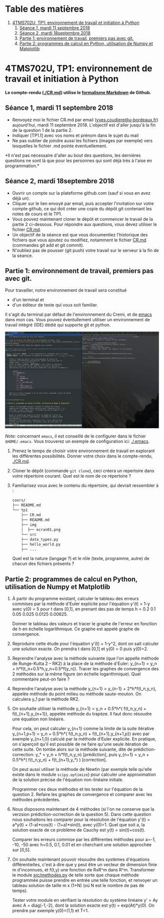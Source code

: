 
# Table des matières

1.  [4TMS702U, TP1: environnement de travail et initiation à Python](#orgd740da1)
    1.  [Séance 1, mardi 11 septembre 2018](#org1561c28)
    2.  [Séance 2, mardi 18septembre 2018](#orgcbe4653)
    3.  [Partie 1: environnement de travail, premiers pas avec git.](#orgefed0d4)
    4.  [Partie 2: programmes de calcul en Python, utilisation de Numpy et Matplotlib](#org65afe61)



<a id="orgd740da1"></a>

# 4TMS702U, TP1: environnement de travail et initiation à Python

**Le compte-rendu ([./CR.md](./CR.md)) utilise le [formalisme Markdown](https://guides.github.com/features/mastering-markdown) de Github.**


<a id="org1561c28"></a>

## Séance 1, mardi 11 septembre 2018

-   Renvoyez moi le fichier CR.md par email (yves.coudiere@u-bordeaux.fr)
    aujourd'hui, mardi 11 septembre 2018. L'objectif est d'aller jusqu'à
    la fin de la question 1 de la partie 2.
-   Indiquer [TP1.1] avec vos noms et prénom dans le sujet du mail
-   Ne pas oublier de joindre aussi les fichiers (images par exemple) vers
    lesquelles le fichier .md pointe éventuellement.

\*Il n'est pas nécessaire d'aller au bout des questions, les dernières
questions ne sont là que pour les personnes qui sont déjà très à l'aise
en programmation.\*


<a id="orgcbe4653"></a>

## Séance 2, mardi 18septembre 2018

-   Ouvrir un compte sur la plateforme github.com (sauf si vous en avez
    déjà un).
-   Cliquer sur le lien envoyé par email, puis accepter l'invitation sur
    votre compte github, ce qui doit créer une copie du dépôt git
    contenant les notes de cours et le TP1.
-   Vous pouvez maintenant cloner le dépôt et commencer le travail de la
    partie 2 ci-dessous. Pour répondre aux questions, vous devez utiliser
    le fichier [CR.md](CR.md).
-   Un objectif de la séance est que vous documentiez l'historique des
    fichiers que vous ajoutez ou modifiez, notamment le fichier [CR.md](CR.md)
    (commandes git add et git commit).
-   N'oubliez pas de pousser (git push) votre travail sur le serveur à la
    fin de la séance.


<a id="orgefed0d4"></a>

## Partie 1: environnement de travail, premiers pas avec git.

Pour travailler, notre environnement de travail sera constitué 

-   d'un terminal et
-   d'un éditeur de texte qui vous soit familier.

Il s'agit du terminal par défaut de l'environnement du Cremi, et de
[emacs](https://www.gnu.org/software/emacs) dans mon cas. Vous pouvez éventullement utiliser un environnement
de travail intégré (IDE) dédié qui supporte git et python.

[![img](./img/ecran01.png "Voici à quoi ressemble mon écran lors de l'écriture des notes de cours.")](img/ecran01.png) 

*Note:* concernant `emacs`, il est conseillé de le configurer dans le fichier
`$HOME/.emacs`. Vous trouverez un exemple de configuration ici: [./.emacs](./.emacs).

1.  Prenez le temps de choisir votre environnement de travail en
    explorant les différentes possibilités. Donner votre choix dans le
    compte-rendu, [./CR.md](./CR.md).
2.  Cloner le dépôt (commande `git clone`), ceci créera un repertoire
    dans votre répertoire courant. Quel est le nom de ce répertoire ?
3.  Familiarisez vous avec le contenu du répertoire, qui devrait ressembler à :
    
        cours/
        ├── README.md
        └── tp1
            ├── CR.md
            ├── README.md
            ├── img
            │  ├── ecran01.png
            └── src
        	├── data_types.py
        	├── hello_world.py
        	├── ...
    
    Quel est la nature (langage ?) et le rôle (texte, programme, autre) de chacun
    des fichiers présents ?


<a id="org65afe61"></a>

## Partie 2: programmes de calcul en Python, utilisation de Numpy et Matplotlib

1.  À partir du programme existant, calculer le tableau des erreurs
    commises par la méthode d'Euler explicite pour l'équation y'(t) = 1-y
    avec y(0) = 5 pour t dans [0,1], en prenant des pas de temps h = 0.2
    0.1 0.05 0.025 0.0125 0.00625. 
    
    Donner le tableau des valeurs et tracer le graphe de l'erreur en
    fonction de h en échelle logarithmique. Ce graphe est appelé graphe
    de convergence.
2.  Reproduire cette étude pour l'équation y'(t) = 1-y^2, dont on sait
    calculer une solution exacte. On prendra t dans [0,1] et y(0) = 0
    puis y(0)=2.
3.  Reprendre l'analyse avec la méthode suivante (que l'on appelle
    méthode de Runge-Kutta 2 &#x2013; RK2) à la place de la méthode d'Euler:
    y\_{n+1} = y\_n + h\*f(t\_n+0.5\*h,y\_n+0.5\*f(y\_n)). Tracer les graphes de
    convergence des 2 méthodes sur la même figure (en échelle
    logarithmique). Quel commentaire peut-on faire ?
4.  Reprendre l'analyse avec la méthode y\_{n+1} = y\_{n-1} +
    2\*h\*f(t\_n,y\_n), appelée méthode du point milieu ou méthode
    saute-mouton. On calculera y\_1 par la méthode RK2.
5.  On souhaite utiliser la méthode y\_{n+1} = y\_n + 0.5\*h\*( f(t\_n,y\_n) +
    f(t\_{n+1},y\_{n+1}), appelée méthode du trapèze. Il faut donc résoudre
    une équation non linéaire. 
    
    Pour cela, on peut calculer y\_{n+1} comme la limite de la suite
    itérative y\_{n+1,p+1} = y\_n + 0.5\*h\*( f(t\_n,y\_n) +
    f(t\_{n+1},y\_{n+1,p}) avec par exemple y\_{n+1,0} calculé par la
    méthode d'Euler explicite. En pratique, on s'aperçoit qu'il est
    possible de ne faire qu'une seule itération de cette suite. On tombe
    alors sur la méthode suivante, dite de prédiction-correction: y\_\* =
    y\_n + h\*f(t\_n,y\_n) [prédiction], puis y\_{n+1} = y\_n + 0.5\*h\*(
    f(t\_n,y\_n) + f(t\_{n+1},y\_\*) ) [correction]. 
    
    On peut aussi utiliser la méthode de Newtin (par exemple telle
    qu'elle existe dans le module `scipy.optimize`) pour calculer une
    approximation de la solution précise de l'équation non-linéaire
    initiale.
    
    Programmer ces deux méthodes et les tester sur l'équation de la
    question 2. Refaire les graphes de convergence et comparer avec les
    méthodes précédentes.
6.  Nous disposons maintenant de 4 méthodes (si l'on ne conserve que la
    verzsion prédiction-ocrrection de la question 5). Dans cette question
    nous souhaitons les comparer pour la résolution de l'équation y'(t) =
    a\*y(t) + (1-a)\*cos(t) - (1+a)\*sin(t), avec y(0)=1. Quel que soit a,
    la solution exacte de ce problème de Cauchy est y(t) = sin(t)+cos(t).
    
    Comparer les erreurs commise par les différentes méthodes pour a=-1,
    -10, -50 avec h=0.5, 0.1, 0.01 et en cherchant une solution approchée
    sur [0,5].
7.  On souhaite maintenant pouvoir résoudre des systèmes d'équations
    différentielles, c'est à dire que y peut être un vecteur de dimension
    finie m d'inconnues, et f(t,y) une fonction de RxR^m dans
    R^m. Transformer le module [src/methodes.py](src/methodes.py) de telle sorte que chaque
    méthode programmée puisse prendre en entrée une telle fonction, et
    renvoyer un tableau solution de taille m x (1+N) (où N est le nombre
    de pas de temps).
    
    Tester votre module en vérifiant la résolution du système linéaire y'
    = Ay avec A = diag(-1,-2), dont la solution exacte est y(t) =
    exp(At)\*y(0). On prendre par exemple y(0)=(1,1) et T=1.

